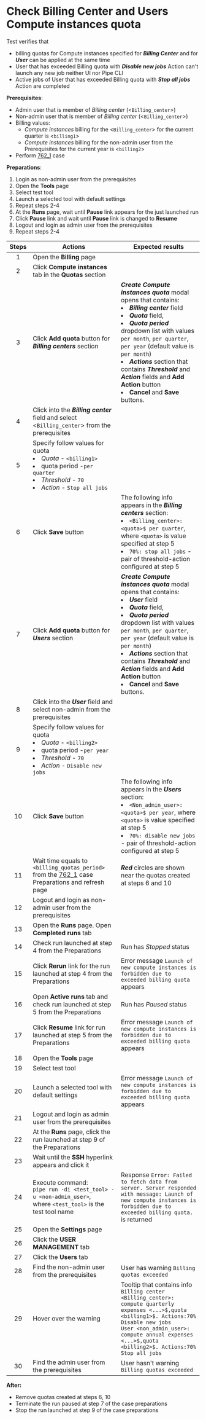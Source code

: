 # Check Billing Center and Users Compute instances quota

Test verifies that
- billing quotas for Compute instances specified for ***Billing Center*** and for ***User*** can be applied at the same time
- User that has exceeded Billing quota with ***Disable new jobs*** Action can't launch any new job neither UI nor Pipe CLI
- Active jobs of User that has exceeded Billing quota with ***Stop all jobs*** Action are completed

**Prerequisites**:
- Admin user that is member of *Billing center* (<`Billing_center`>)
- Non-admin user that is member of *Billing center* (<`Billing_center`>)
- Billing values:
    - *Compute instances* billing for the <`Billing_center`> for the current quarter is <`billing1`>
    - *Compute instances* billing for the non-admin user from the Prerequisites for the current year is <`billing2`>
- Perform [762_1](762_1.md) case

**Preparations**:
1. Login as non-admin user from the prerequisites
2. Open the **Tools** page
3. Select test tool
4. Launch a selected tool with default settings
5. Repeat steps 2-4
6. At the **Runs** page, wait until **Pause** link appears for the just launched run
7. Click **Pause** link and wait until **Pause** link is changed to **Resume**
8. Logout and login as admin user from the prerequisites
9. Repeat steps 2-4

| Steps | Actions | Expected results |
| :---: | --- | --- |
| 1 | Open the **Billing** page | |
| 2 | Click **Compute instances** tab in the **Quotas** section | | 
| 3 | Click **Add quota** button for ***Billing centers*** section | ***Create Compute instances quota*** modal opens that contains: <li> ***Billing center*** field <li> ***Quota*** field, <li> ***Quota period*** dropdown list with values `per month`, `per quarter`, `per year` (default value is `per month`) <li> ***Actions*** section that contains ***Threshold*** and ***Action*** fields and **Add Action** button <li> **Cancel** and **Save** buttons. |
| 4 | Click into the ***Billing center*** field and select <`Billing_center`> from the prerequisites | | 
| 5 | Specify follow values for quota <li> *Quota* - `<billing1>` <li> quota period -`per quarter` <li> *Threshold* - `70` <li> *Action* - `Stop all jobs` | |
| 6 | Click **Save** button | The following info appears in the ***Billing centers*** section: <li> `<Billing_center>: <quota>$ per quarter`, where `<quota>` is value specified at step 5 <li> `70%: stop all jobs` - pair of threshold-action configured at step 5 |
| 7 | Click **Add quota** button for ***Users*** section | ***Create Compute instances quota*** modal opens that contains: <li> ***User*** field <li> ***Quota*** field, <li> ***Quota period*** dropdown list with values `per month`, `per quarter`, `per year` (default value is `per month`) <li> ***Actions*** section that contains ***Threshold*** and ***Action*** fields and **Add Action** button <li> **Cancel** and **Save** buttons. |
| 8 | Click into the ***User*** field and select non-admin from the prerequisites | | 
| 9 | Specify follow values for quota <li> *Quota* - `<billing2>` <li> quota period -`per year` <li> *Threshold* - `70` <li> *Action* - `Disable new jobs` | | 
| 10 | Click **Save** button | The following info appears in the ***Users*** section: <li> `<Non_admin_user>: <quota>$ per year`, where `<quota>` is value specified at step 5 <li> `70%: disable new jobs` - pair of threshold-action configured at step 5 |
| 11 | Wait time equals to `<billing_quotas_period>` from the [762_1](762_1.md) case Preparations and refresh page | ***Red*** circles are shown near the quotas created at steps 6 and 10 | 
| 12 | Logout and login as non-admin user from the prerequisites | |
| 13 | Open the **Runs** page. Open **Completed runs** tab | |
| 14 | Check run launched at step 4 from the Preparations | Run has *Stopped* status |
| 15 | Click **Rerun** link for the run launched at step 4 from the Preparations | Error message `Launch of new compute instances is forbidden due to exceeded billing quota` appears | 
| 16 | Open **Active runs** tab and check run launched at step 5 from the Preparations | Run has *Paused* status |
| 17 | Click **Resume** link for run launched at step 5 from the Preparations | Error message `Launch of new compute instances is forbidden due to exceeded billing quota` appears |
| 18 | Open the **Tools** page | |
| 19 | Select test tool | |
| 20 | Launch a selected tool with default settings | Error message `Launch of new compute instances is forbidden due to exceeded billing quota` appears |
| 21 | Logout and login as admin user from the prerequisites | |
| 22 | At the **Runs** page, click the run launched at step 9 of the Preparations | |
| 23 | Wait until the **SSH** hyperlink appears and click it | |
| 24 | Execute command: <br> `pipe run -di <test_tool> -u <non-admin_user>`, <br> where `<test_tool>` is the test tool name | Response `Error: Failed to fetch data from server. Server responded with message: Launch of new compute instances is forbidden due to exceeded billing quota.` is returned |
| 25 | Open the **Settings** page | |
| 26 | Click the **USER MANAGEMENT** tab | |
| 27 | Click the **Users** tab | |
| 28 | Find the non-admin user from the prerequisites | User has warning `Billing quotas exceeded` |
| 29 | Hover over the warning | Tooltip that contains info <br> `Billing center <Billing_center>: compute quarterly expenses <...>$,quota <billing1>$. Actions:70% Disable new jobs` <br> `User <non_admin_user>: compute annual expenses <...>$,quota <billing2>$. Actions:70% Stop all jobs` |
| 30 | Find the admin user from the prerequisites | User hasn't warning `Billing quotas exceeded` |

**After:**
- Remove quotas created at steps 6, 10
- Terminate the run paused at step 7 of the case preparations 
- Stop the run launched at step 9 of the case preparations
